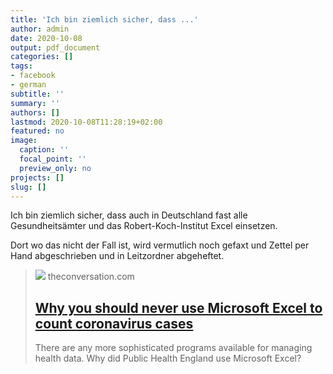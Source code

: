 ```yaml
---
title: 'Ich bin ziemlich sicher, dass ...'
author: admin
date: 2020-10-08
output: pdf_document
categories: []
tags:
- facebook
- german
subtitle: ''
summary: ''
authors: []
lastmod: 2020-10-08T11:28:19+02:00
featured: no
image:
  caption: ''
  focal_point: ''
  preview_only: no
projects: []
slug: []
---
```

Ich bin ziemlich sicher, dass auch in Deutschland fast alle Gesundheitsämter und das Robert-Koch-Institut Excel einsetzen. 

Dort wo das nicht der Fall ist, wird vermutlich noch gefaxt und Zettel per Hand abgeschrieben und in Leitzordner abgeheftet.
> [![](https://images.theconversation.com/files/362151/original/file-20201007-16-13r8r7p.jpg?ixlib=rb-1.1.0&rect=0%2C41%2C5571%2C2785&q=45&auto=format&w=1356&h=668&fit=crop)](https://theconversation.com/why-you-should-never-use-microsoft-excel-to-count-coronavirus-cases-147681)
> theconversation.com
> ## [Why you should never use Microsoft Excel to count coronavirus cases](https://theconversation.com/why-you-should-never-use-microsoft-excel-to-count-coronavirus-cases-147681)
>
>There are any more sophisticated programs available for managing health data. Why did Public Health England use Microsoft Excel?

